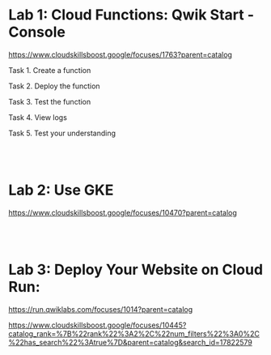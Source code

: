 # Lab 1: Cloud Functions: Qwik Start - Console

https://www.cloudskillsboost.google/focuses/1763?parent=catalog


Task 1. Create a function


Task 2. Deploy the function


Task 3. Test the function


Task 4. View logs


Task 5. Test your understanding





<br><br>

# Lab 2: Use GKE 
    
https://www.cloudskillsboost.google/focuses/10470?parent=catalog





<br><br>

# Lab 3: Deploy Your Website on Cloud Run: 

https://run.qwiklabs.com/focuses/1014?parent=catalog

https://www.cloudskillsboost.google/focuses/10445?catalog_rank=%7B%22rank%22%3A2%2C%22num_filters%22%3A0%2C%22has_search%22%3Atrue%7D&parent=catalog&search_id=17822579

